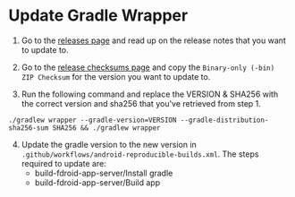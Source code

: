 # Update Gradle Wrapper

1. Go to the [releases page](https://gradle.org/releases/) and read up on the release notes that you want to update to.

2. Go to the [release checksums page](https://gradle.org/release-checksums/) and copy the `Binary-only (-bin) ZIP Checksum` for the version you want to update to.

3. Run the following command and replace the VERSION & SHA256 with the correct version and sha256 that you've retrieved from step 1.

```
./gradlew wrapper --gradle-version=VERSION --gradle-distribution-sha256-sum SHA256 && ./gradlew wrapper
```

4. Update the gradle version to the new version in `.github/workflows/android-reproducible-builds.xml`. The steps required to update are:
	- build-fdroid-app-server/Install gradle
	- build-fdroid-app-server/Build app 
